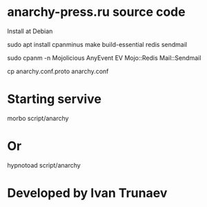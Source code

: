 # anarchy-press.ru source code

Install at Debian

sudo apt install cpanminus make build-essential redis sendmail

sudo cpanm -n Mojolicious AnyEvent EV Mojo::Redis Mail::Sendmail

cp anarchy.conf.proto anarchy.conf

# Starting servive
morbo script/anarchy
# Or
hypnotoad script/anarchy

# Developed by Ivan Trunaev 
